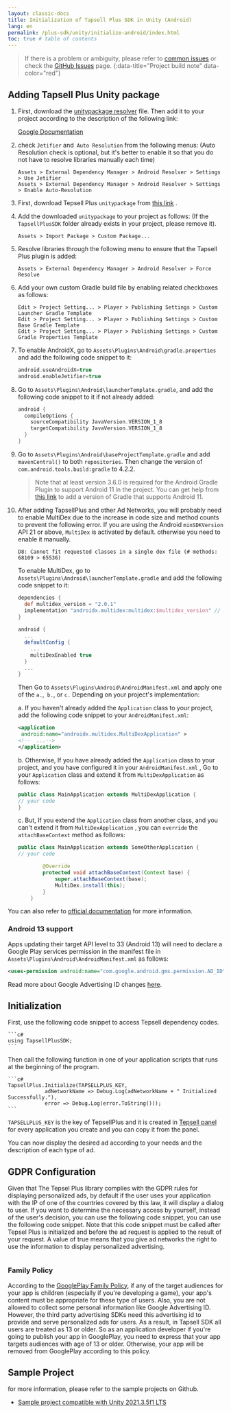 ```yaml
---
layout: classic-docs
title: Initialization of Tapsell Plus SDK in Unity (Android)
lang: en
permalink: /plus-sdk/unity/initialize-android/index.html
toc: true # table of contents
---
```


> If there is a problem or ambiguity, please refer to [common issues]({{site.baseurl}}/faq/plus-sdk/unity/) or check the [GitHub Issues](https://github.com/tapsellorg/TapsellPlusSDK-UnitySample2019/issues?Q=is%3Aissue) page.
{:data-title="Project build note" data-color="red"}

## Adding Tapsell Plus Unity package

1. First, download the [unitypackage resolver](https://github.com/googlesamples/unity-jar-resolver/tags) file. Then add
   it to your project according to the description of the following link:

   [Google Documentation](https://github.com/googlesamples/unity-jar-resolver#android-resolver-usage)

2. check `Jetifier` and` Auto Resolution` from the following menus: (Auto Resolution check is optional, but it's better
   to enable it so that you do not have to resolve libraries manually each time)

    ```console
    Assets > External Dependency Manager > Android Resolver > Settings > Use Jetifier
    Assets > External Dependency Manager > Android Resolver > Settings > Enable Auto-Resolution
    ```

3. First, download Tepsell Plus `unitypackage`
   from [this link](https://github.com/tapsellorg/TapsellPlusSDK-UnityPlugin/releases/download/v2.2.6/tapsell-plus-unity-2.2.6.unitypackage)
   .
4. Add the downloaded `unitypackage` to your project as follows: (If the `TapsellPlusSDK` folder already exists in your
   project, please remove it).

    ```console
    Assets > Import Package > Custom Package...
    ```

5. Resolve libraries through the following menu to ensure that the Tapsell Plus plugin is added:

    ```console
    Assets > External Dependency Manager > Android Resolver > Force Resolve
    ```

6. Add your own custom Gradle build file by enabling related checkboxes as follows:

    ```console
    Edit > Project Setting... > Player > Publishing Settings > Custom Launcher Gradle Template
    Edit > Project Setting... > Player > Publishing Settings > Custom Base Gradle Template
    Edit > Project Setting... > Player > Publishing Settings > Custom Gradle Properties Template
    ```

7. To enable AndroidX, go to `Assets\Plugins\Android\gradle.properties` and add the following code snippet to it:
    ```gradle
    android.useAndroidX=true
    android.enableJetifier=true
    ```

8. Go to `Assets\Plugins\Android\launcherTemplate.gradle`, and add the following code snippet to it if not already
   added:

    ```gradle
    android {
      compileOptions {
        sourceCompatibility JavaVersion.VERSION_1_8
        targetCompatibility JavaVersion.VERSION_1_8
      }
    }
    ```

9. Go to `Assets\Plugins\Android\baseProjectTemplate.gradle` and add `mavenCentral()` to both `repositories`. Then
   change the version of `com.android.tools.build:gradle` to 4.2.2.

    > Note that at least version 3.6.0 is required for the Android Gradle Plugin to support Android 11 in the project. You can get help from [this link](https://developers.google.com/ar/develop/unity/android-11-build) to add a version of Gradle that supports Android 11.

10. After adding TapsellPlus and other Ad Networks, you will probably need to enable MultiDex due to the increase in
    code size and method counts to prevent the following error. If you are using the Android `minSDKVersion` API 21 or
    above, `MultiDex` is activated by default. otherwise you need to enable it manually.

    ```console
    D8: Cannot fit requested classes in a single dex file (# methods: 68109 > 65536)
    ```

    To enable MultiDex, go to `Assets\Plugins\Android\launcherTemplate.gradle` and add the following code snippet to it:

    ```gradle
    dependencies {
      def multidex_version = "2.0.1"
      implementation "androidx.multidex:multidex:$multidex_version" // 2.0.1
    }
   
    android {
      ...
      defaultConfig {
        ...
        multiDexEnabled true
      }
      ...
    }
    ```
    Then Go to `Assets\Plugins\Android\AndroidManifest.xml` and apply one of the `a.`,` b.`, or `c.` Depending on your
    project's implementation:

    a. If you haven't already added the `Application` class to your project, add the following code snippet to
    your `AndroidManifest.xml`:
    ```xml
    <application
     android:name="androidx.multidex.MultiDexApplication" >
    <!--  ...-->
    </application>
    ```
    b. Otherwise, If you have already added the `Application` class to your project, and you have configured it in
    your `AndroidManifest.xml` , Go to your `Application` class and extend it from `MultiDexApplication` as follows:
    ```java
    public class MainApplication extends MultiDexApplication {
    // your code
    }
    ```
    c. But, If you extend the `Application` class from another class, and you can't extend it from `MultiDexApplication`
    , you can `override` the `attachBaseContext` method as follows:
    ```java
    public class MainApplication extends SomeOtherApplication {
    // your code
    
            @Override
            protected void attachBaseContext(Context base) {
                super.attachBaseContext(base);
                MultiDex.install(this);
            }
        }
    ``` 

You can also refer to [official documentation](https://developer.android.com/studio/build/multidex) for more
information.

### Android 13 support
Apps updating their target API level to 33 (Android 13) will need to declare a Google Play services permission in the manifest file in `Assets\Plugins\Android\AndroidManifest.xml` as follows:

```xml
<uses-permission android:name="com.google.android.gms.permission.AD_ID"/>
```

Read more about Google Advertising ID changes [here](https://support.google.com/googleplay/android-developer/answer/6048248?hl=en).

## Initialization

First, use the following code snippet to access Tepsell dependency codes.

    ```c#
    using TapsellPlusSDK;
    ```

Then call the following function in one of your application scripts that runs at the beginning of the program.

    ```c#
    TapsellPlus.Initialize(TAPSELLPLUS_KEY,
                adNetworkName => Debug.Log(adNetworkName + " Initialized Successfully."),
                error => Debug.Log(error.ToString()));
    ```

`TAPSELLPLUS_KEY` is the key of TepsellPlus and it is created in [Tepsell panel](https://dashboard.tapsell.ir/) for
every application you create and you can copy it from the panel.

You can now display the desired ad according to your needs and the description of each type of ad.

## GDPR Configuration

Given that The Tepsel Plus library complies with the GDPR rules for displaying personalized ads, by default if the user
uses your application with the IP of one of the countries covered by this law, it will display a dialog to user. If you
want to determine the necessary access by yourself, instead of the user's decision, you can use the following code
snippet, you can use the following code snippet. Note that this code snippet must be called after Tepsel Plus is
initialized and before the ad request is applied to the result of your request. A value of true‌ means that you give ad
networks the right to use the information to display personalized advertising.
```c# TapsellPlus.SetGdprConsent(true);
```

### Family Policy

According to
the [GooglePlay Family Policy](https://support.google.com/googleplay/android-developer/answer/9893335?hl=en), if any of
the target audiences for your app is children (especially if you're developing a game), your app's content must be
appropriate for these type of users. Also, you are not allowed to collect some personal information like Google
Advertising ID. However, the third party advertising SDKs need this advertising id to provide and serve personalized ads
for users. As a result, in Tapsell SDK all users are treated as 13 or older. So as an application developer if you're
going to publish your app in GooglePlay, you need to express that your app targets audiences with age of 13 or older.
Otherwise, your app will be removed from GooglePlay according to this policy.

## Sample Project

for more information, please refer to the sample projects on Github.

* [Sample project compatible with Unity 2021.3.5f1 LTS](https://github.com/tapsellorg/TapsellPlusSDK-UnityPlugin)
